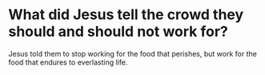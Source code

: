 # What did Jesus tell the crowd they should and should not work for?

Jesus told them to stop working for the food that perishes, but work for the food that endures to everlasting life.
